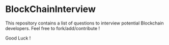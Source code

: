 # BlockChainInterview

This repository contains a list of questions to interview potential Blockchain developers. Feel free to fork/add/contribute !

Good Luck !

